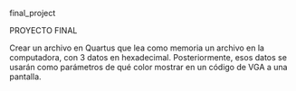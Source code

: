 final_project

PROYECTO FINAL

Crear un archivo en Quartus que lea como memoria un archivo en la computadora, con 3 datos en hexadecimal. Posteriormente, esos datos se usarán como parámetros de qué color mostrar en un código de VGA a una pantalla.
